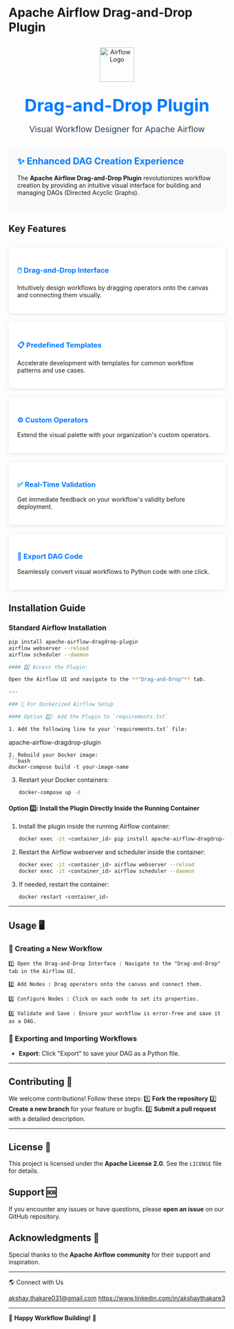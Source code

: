 # Apache Airflow Drag-and-Drop Plugin

<div style="text-align: center; margin: 30px 0;">
  <img src="https://airflow.apache.org/images/airflow-logo.png" alt="Airflow Logo" style="height: 80px; margin-bottom: 20px;">
  <h1 style="color: #007AFF; font-size: 2.5rem; margin: 10px 0;">Drag-and-Drop Plugin</h1>
  <p style="font-size: 1.2rem; color: #2C3E50;">Visual Workflow Designer for Apache Airflow</p>
</div>

<div style="background: #F8F9FA; padding: 20px; border-radius: 8px; margin: 20px 0;">
  <h2 style="color: #007AFF; margin-top: 0;">✨ Enhanced DAG Creation Experience</h2>
  <p>The <strong>Apache Airflow Drag-and-Drop Plugin</strong> revolutionizes workflow creation by providing an intuitive visual interface for building and managing DAGs (Directed Acyclic Graphs).</p>
</div>

## Key Features

<div style="display: grid; grid-template-columns: repeat(auto-fit, minmax(300px, 1fr)); gap: 20px; margin: 30px 0;">

<div style="background: white; padding: 20px; border-radius: 8px; box-shadow: 0 2px 8px rgba(0,0,0,0.1);">
  <h3 style="color: #007AFF;">🖱️ Drag-and-Drop Interface</h3>
  <p>Intuitively design workflows by dragging operators onto the canvas and connecting them visually.</p>
</div>

<div style="background: white; padding: 20px; border-radius: 8px; box-shadow: 0 2px 8px rgba(0,0,0,0.1);">
  <h3 style="color: #007AFF;">📋 Predefined Templates</h3>
  <p>Accelerate development with templates for common workflow patterns and use cases.</p>
</div>

<div style="background: white; padding: 20px; border-radius: 8px; box-shadow: 0 2px 8px rgba(0,0,0,0.1);">
  <h3 style="color: #007AFF;">⚙️ Custom Operators</h3>
  <p>Extend the visual palette with your organization's custom operators.</p>
</div>

<div style="background: white; padding: 20px; border-radius: 8px; box-shadow: 0 2px 8px rgba(0,0,0,0.1);">
  <h3 style="color: #007AFF;">✅ Real-Time Validation</h3>
  <p>Get immediate feedback on your workflow's validity before deployment.</p>
</div>

<div style="background: white; padding: 20px; border-radius: 8px; box-shadow: 0 2px 8px rgba(0,0,0,0.1);">
  <h3 style="color: #007AFF;">💾 Export DAG Code</h3>
  <p>Seamlessly convert visual workflows to Python code with one click.</p>
</div>

</div>

## Installation Guide

### Standard Airflow Installation

```bash
pip install apache-airflow-dragdrop-plugin
airflow webserver --reload
airflow scheduler --daemon

#### 3️⃣ Access the Plugin:

Open the Airflow UI and navigate to the **"Drag-and-Drop"** tab.

---

### 🐳 For Dockerized Airflow Setup

#### Option 1️⃣: Add the Plugin to `requirements.txt`

1. Add the following line to your `requirements.txt` file:
   ```
   apache-airflow-dragdrop-plugin
   ```
2. Rebuild your Docker image:
   ```bash
   docker-compose build -t your-image-name
   ```
3. Restart your Docker containers:
   ```bash
   docker-compose up -d
   ```

#### Option 2️⃣: Install the Plugin Directly Inside the Running Container

1. Install the plugin inside the running Airflow container:
   ```bash
   docker exec -it <container_id> pip install apache-airflow-dragdrop-plugin
   ```
2. Restart the Airflow webserver and scheduler inside the container:
   ```bash
   docker exec -it <container_id> airflow webserver --reload
   docker exec -it <container_id> airflow scheduler --daemon
   ```
3. If needed, restart the container:
   ```bash
   docker restart <container_id>
   ```

---

## Usage 🖥️

### 🚀 Creating a New Workflow
```
1️⃣ Open the Drag-and-Drop Interface : Navigate to the "Drag-and-Drop" tab in the Airflow UI. 

2️⃣ Add Nodes : Drag operators onto the canvas and connect them. 

3️⃣ Configure Nodes : Click on each node to set its properties. 

4️⃣ Validate and Save : Ensure your workflow is error-free and save it as a DAG.
```

### 🔄 Exporting and Importing Workflows

- **Export**: Click "Export" to save your DAG as a Python file.
---

## Contributing 🤝

We welcome contributions! Follow these steps: 
1️⃣ **Fork the repository** 
2️⃣ **Create a new branch** for your feature or bugfix. 
3️⃣ **Submit a pull request** with a detailed description.

---

## License 📜

This project is licensed under the **Apache License 2.0**. See the `LICENSE` file for details.

## Support 🆘

If you encounter any issues or have questions, please **open an issue** on our GitHub repository.

## Acknowledgments 🙏

Special thanks to the **Apache Airflow community** for their support and inspiration.

---

🌎 Connect with Us

akshay.thakare031@gmail.com 
https://www.linkedin.com/in/akshaythakare3

---

🚀 **Happy Workflow Building!** 🚀
